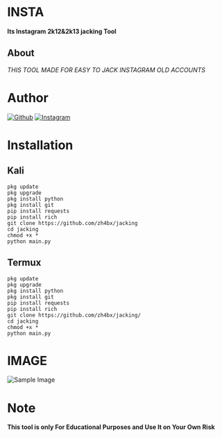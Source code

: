 # INSTA
**Its Instagram 2k12&2k13 jacking Tool**
## About 
*THIS TOOL MADE FOR EASY TO JACK INSTAGRAM OLD ACCOUNTS*
# Author 

<a href="https://github.com/zh4bx/"><img title="Github" src="https://img.shields.io/badge/cyberaj17-blue?style=for-the-badge&logo=github"></a>
[![Instagram](https://img.shields.io/badge/INSTAGRAM-FOLLOW-green?style=for-the-badge&logo=instagram)](https://instagram.com/zh4bx?igshid=YmMyMTA2M2Y=)


# Installation 
## Kali
```
pkg update 
pkg upgrade 
pkg install python
pkg install git 
pip install requests 
pip install rich 
git clone https://github.com/zh4bx/jacking
cd jacking
chmod +x *
python main.py
```
## Termux 
```
pkg update 
pkg upgrade 
pkg install python
pkg install git 
pip install requests 
pip install rich 
git clone https://github.com/zh4bx/jacking/
cd jacking
chmod +x *
python main.py
```
# IMAGE
![Sample Image](https://telegra.ph/file/e91eb1a82ae7e5e9da406.jpg)
# Note
**This tool is only For Educational Purposes and Use It on Your Own Risk**
